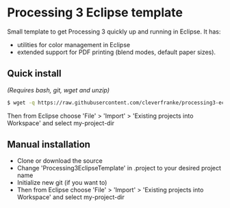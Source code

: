 # Processing 3 Eclipse template

Small template to get Processing 3 quickly up and running in Eclipse. It has:
* utilities for color management in Eclipse
* extended support for PDF printing (blend modes, default paper sizes).


## Quick install 

*(Requires bash, git, wget and unzip)*

```bash
$ wget -q https://raw.githubusercontent.com/cleverfranke/processing3-eclipse-template/master/setup.sh && bash setup.sh MyProjectName my-project-dir 
```

Then from Eclipse choose 'File' > 'Import' > 'Existing projects into Workspace' and
select my-project-dir


## Manual installation

* Clone or download the source
* Change 'Processing3EclipseTemplate' in .project to your desired project name
* Initialize new git (if you want to)
* Then from Eclipse choose 'File' > 'Import' > 'Existing projects into Workspace' and select my-project-dir

